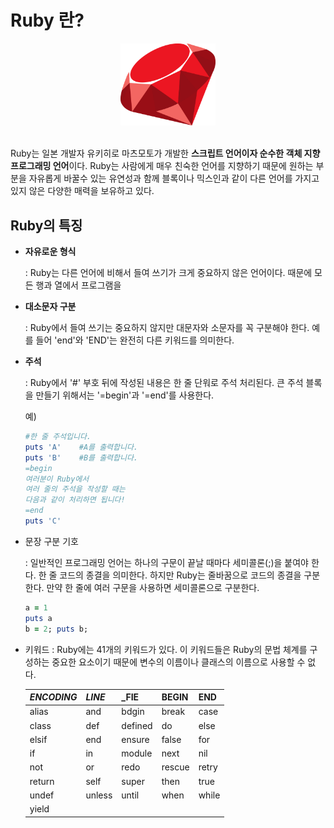 # Ruby 란?

<div align = "center">
    <img src = "../../img/Ruby2.png" width = "30%">
</div>

<br>

Ruby는 일본 개발자 유키히로 마츠모토가 개발한 **스크립트 언어이자 순수한 객체 지향 프로그래밍 언어**이다. 
Ruby는 사람에게 매우 친숙한 언어를 지향하기 때문에 원하는 부분을 자유롭게 바꿀수 있는 유연성과 함께 블록이나 믹스인과 같이 다른 언어를 가지고 있지 않은 다양한 매력을 보유하고 있다.

## Ruby의 특징

 - **자유로운 형식**
  
    : Ruby는 다른 언어에 비해서 들여 쓰기가 크게 중요하지 않은 언어이다. 때문에 모든 행과 열에서 프로그램을

 - **대소문자 구분**

    : Ruby에서 들여 쓰기는 중요하지 않지만 대문자와 소문자를 꼭 구분해야 한다. 예를 들어 'end'와 'END'는 완전히 다른 키워드를 의미한다.

 - **주석**

    : Ruby에서 '#' 부호 뒤에 작성된 내용은 한 줄 단워로 주석 처리된다. 큰 주석 블록을 만들기 위해서는 '=begin'과 '=end'를 사용한다.

    예)
    ```Ruby
    #한 줄 주석입니다.
    puts 'A'	#A를 출력합니다.
    puts 'B'	#B를 출력합니다. 
    =begin
    여러분이 Ruby에서
    여러 줄의 주석을 작성할 때는
    다음과 같이 처리하면 됩니다!
    =end
    puts 'C'
    ```

 - 문장 구분 기호 

    : 일반적인 프로그래밍 언어는 하나의 구문이 끝날 때마다 세미콜론(;)을 붙여야 한다. 한 줄 코드의 종결을 의미한다. 하지만 Ruby는 줄바꿈으로 코드의 종결을 구분한다. 만약 한 줄에 여러 구문을 사용하면 세미콜론으로 구분한다.

    ```Ruby
    a = 1
    puts a
    b = 2; puts b;
    ```

 - 키워드
    : Ruby에는 41개의 키워드가 있다. 이 키워드들은 Ruby의 문법 체계를 구성하는 중요한 요소이기 때문에 변수의 이름이나 클래스의 이름으로 사용할 수 없다.

   | _ENCODING_ | _LINE_ | _FIE | BEGIN | END |
   | ---- | ---- | ---- | ---- | ---- |
   | alias | and | bdgin | break | case |
   | class | def | defined | do | else |
   | elsif | end | ensure | false| for | 
   | if | in | module | next | nil|
   | not | or | redo | rescue| retry |
   | return | self | super | then | true |
   | undef | unless | until | when | while |
   | yield |